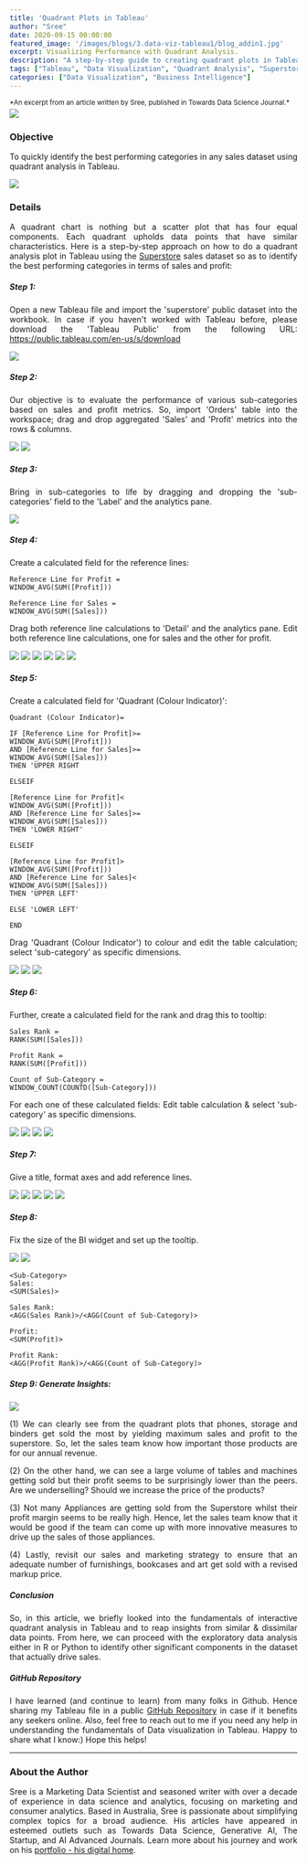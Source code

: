 ```yaml
---
title: 'Quadrant Plots in Tableau'
author: "Sree"
date: 2020-09-15 00:00:00
featured_image: '/images/blogs/3.data-viz-tableau1/blog_addin1.jpg'
excerpt: Visualizing Performance with Quadrant Analysis.
description: "A step-by-step guide to creating quadrant plots in Tableau using the Superstore dataset, enabling quick identification of top-performing categories based on sales and profit metrics."
tags: ["Tableau", "Data Visualization", "Quadrant Analysis", "Superstore Dataset"]
categories: ["Data Visualization", "Business Intelligence"]
---
```


<small style="margin-bottom: -10px; display: block;">
  *An excerpt from an article written by Sree, published in Towards Data Science Journal.*
</small>

![](/images/blogs/3.data-viz-tableau1/blog_addin1.jpg)

### Objective

To quickly identify the best performing categories in any sales dataset using quadrant analysis in Tableau.

![](/images/blogs/3.data-viz-tableau1/Screenshot(63).png)


### Details

A quadrant chart is nothing but a scatter plot that has four equal components. Each quadrant upholds data points that have similar characteristics. Here is a step-by-step approach on how to do a quadrant analysis plot in Tableau using the [Superstore](https://community.tableau.com/s/question/0D54T00000CWeX8SAL/sample-superstore-sales-excelxls) sales dataset so as to identify the best performing categories in terms of sales and profit:

<style>
body {
text-align: justify}
</style>


##### Step 1: 
Open a new Tableau file and import the 'superstore' public dataset into the workbook. In case if you haven't worked with Tableau before, please download the 'Tableau Public' from the following URL: https://public.tableau.com/en-us/s/download

![](/images/blogs/3.data-viz-tableau1/Screenshot(29).png)

##### Step 2: 
Our objective is to evaluate the performance of various sub-categories based on sales and profit metrics. So, import 'Orders' table into the workspace; drag and drop aggregated 'Sales' and 'Profit' metrics into the rows & columns.

<div class="gallery" data-columns="1">
	<img src="/images/blogs/3.data-viz-tableau1/Screenshot(30).png">
	<img src="/images/blogs/3.data-viz-tableau1/Screenshot(39).png">
</div>

##### Step 3: 
Bring in sub-categories to life by dragging and dropping the 'sub-categories' field to the 'Label' and the analytics pane.

![](/images/blogs/3.data-viz-tableau1/Screenshot(40).png)

##### Step 4: 
Create a calculated field for the reference lines:

```
Reference Line for Profit = 
WINDOW_AVG(SUM([Profit]))

Reference Line for Sales = 
WINDOW_AVG(SUM([Sales]))

```

Drag both reference line calculations to 'Detail' and the analytics pane. Edit both reference line calculations, one for sales and the other for profit.

<div class="gallery" data-columns="1">
	<img src="/images/blogs/3.data-viz-tableau1/Screenshot(41).png">
	<img src="/images/blogs/3.data-viz-tableau1/Screenshot(42).png">
	<img src="/images/blogs/3.data-viz-tableau1/Screenshot(44).png">
	<img src="/images/blogs/3.data-viz-tableau1/Screenshot(45).png">
	<img src="/images/blogs/3.data-viz-tableau1/Screenshot(46).png">
	<img src="/images/blogs/3.data-viz-tableau1/Screenshot(47).png">
</div>

##### Step 5: 
Create a calculated field for 'Quadrant (Colour Indicator)':

```
Quadrant (Colour Indicator)=

IF [Reference Line for Profit]>= 
WINDOW_AVG(SUM([Profit]))
AND [Reference Line for Sales]>= 
WINDOW_AVG(SUM([Sales]))
THEN 'UPPER RIGHT

ELSEIF

[Reference Line for Profit]< 
WINDOW_AVG(SUM([Profit]))
AND [Reference Line for Sales]>= 
WINDOW_AVG(SUM([Sales]))
THEN 'LOWER RIGHT'

ELSEIF

[Reference Line for Profit]> 
WINDOW_AVG(SUM([Profit]))
AND [Reference Line for Sales]< 
WINDOW_AVG(SUM([Sales]))
THEN 'UPPER LEFT'

ELSE 'LOWER LEFT'

END

```

Drag 'Quadrant (Colour Indicator') to colour and edit the table calculation; select 'sub-category' as specific dimensions.

<div class="gallery" data-columns="1">
	<img src="/images/blogs/3.data-viz-tableau1/Screenshot(48).png">
	<img src="/images/blogs/3.data-viz-tableau1/Screenshot(49).png">
	<img src="/images/blogs/3.data-viz-tableau1/Screenshot(50).png">
</div>

##### Step 6: 
Further, create a calculated field for the rank and drag this to tooltip:

```
Sales Rank = 
RANK(SUM([Sales]))

Profit Rank = 
RANK(SUM([Profit]))

Count of Sub-Category = 
WINDOW_COUNT(COUNTD([Sub-Category]))

```
For each one of these calculated fields: Edit table calculation & select 'sub-category' as specific dimensions.

<div class="gallery" data-columns="1">
	<img src="/images/blogs/3.data-viz-tableau1/Screenshot(51).png">
	<img src="/images/blogs/3.data-viz-tableau1/Screenshot(52).png">
	<img src="/images/blogs/3.data-viz-tableau1/Screenshot(53).png">
	<img src="/images/blogs/3.data-viz-tableau1/Screenshot(54).png">
</div>

##### Step 7: 
Give a title, format axes and add reference lines.

<div class="gallery" data-columns="1">
	<img src="/images/blogs/3.data-viz-tableau1/Screenshot(55).png">
	<img src="/images/blogs/3.data-viz-tableau1/Screenshot(56).png">
	<img src="/images/blogs/3.data-viz-tableau1/Screenshot(57).png">
	<img src="/images/blogs/3.data-viz-tableau1/Screenshot(58).png">
	<img src="/images/blogs/3.data-viz-tableau1/Screenshot(59).png">
</div>

##### Step 8: 
Fix the size of the BI widget and set up the tooltip.

<div class="gallery" data-columns="1">
	<img src="/images/blogs/3.data-viz-tableau1/Screenshot(60).png">
	<img src="/images/blogs/3.data-viz-tableau1/Screenshot(61).png">
</div>

```
<Sub-Category>
Sales:
<SUM(Sales)>

Sales Rank:
<AGG(Sales Rank)>/<AGG(Count of Sub-Category)>

Profit:
<SUM(Profit)>

Profit Rank:
<AGG(Profit Rank)>/<AGG(Count of Sub-Category)>

```
##### Step 9: Generate Insights:

![](/images/blogs/3.data-viz-tableau1/Screenshot(63).png)

(1) We can clearly see from the quadrant plots that phones, storage and binders get sold the most by yielding maximum sales and profit to the superstore. So, let the sales team know how important those products are for our annual revenue.

(2) On the other hand, we can see a large volume of tables and machines getting sold but their profit seems to be surprisingly lower than the peers. Are we underselling? Should we increase the price of the products?

(3) Not many Appliances are getting sold from the Superstore whilst their profit margin seems to be really high. Hence, let the sales team know that it would be good if the team can come up with more innovative measures to drive up the sales of those appliances.

(4) Lastly, revisit our sales and marketing strategy to ensure that an adequate number of furnishings, bookcases and art get sold with a revised markup price.


##### Conclusion

So, in this article, we briefly looked into the fundamentals of interactive quadrant analysis in Tableau and to reap insights from similar & dissimilar data points. From here, we can proceed with the exploratory data analysis either in R or Python to identify other significant components in the dataset that actually drive sales.


##### GitHub Repository

I have learned (and continue to learn) from many folks in Github. Hence sharing my Tableau file in a public [GitHub Repository](https://github.com/srees1988/quadrant-analysis-tableau) in case if it benefits any seekers online. Also, feel free to reach out to me if you need any help in understanding the fundamentals of Data visualization in Tableau. Happy to share what I know:) Hope this helps!

- - -


### About the Author

Sree is a Marketing Data Scientist and seasoned writer with over a decade of experience in data science and analytics, focusing on marketing and consumer analytics. Based in Australia, Sree is passionate about simplifying complex topics for a broad audience. His articles have appeared in esteemed outlets such as Towards Data Science, Generative AI, The Startup, and AI Advanced Journals. Learn more about his journey and work on his [portfolio - his digital home](https://srees.org/).



